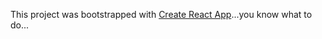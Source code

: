 This project was bootstrapped with [Create React App](https://github.com/facebook/create-react-app)...you know what to do...
